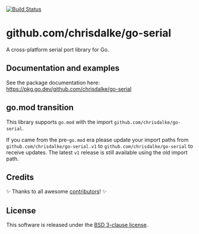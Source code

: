 [![Build Status](https://github.com/bugst/go-serial/workflows/test/badge.svg)](https://github.com/bugst/go-serial/actions?workflow=test)

# github.com/chrisdalke/go-serial

A cross-platform serial port library for Go.

## Documentation and examples

See the package documentation here: https://pkg.go.dev/github.com/chrisdalke/go-serial

## go.mod transition

This library supports `go.mod` with the import `github.com/chrisdalke/go-serial`.

If you came from the pre-`go.mod` era please update your import paths from `github.com/chrisdalke/go-serial.v1` to `github.com/chrisdalke/go-serial` to receive updates. The latest `v1` release is still available using the old import path.

## Credits

:sparkles: Thanks to all awesome [contributors]! :sparkles:

## License

This software is released under the [BSD 3-clause license].

[contributors]: https://github.com/bugst/go-serial/graphs/contributors
[BSD 3-clause license]: https://github.com/bugst/go-serial/blob/master/LICENSE


